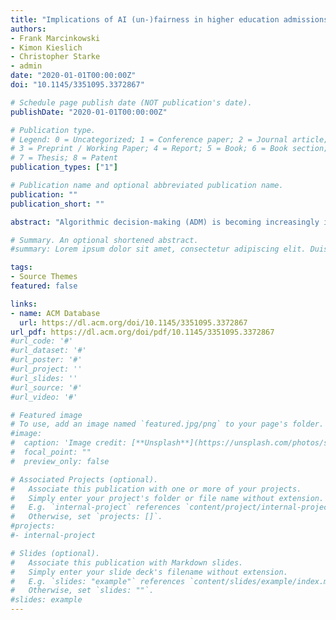 ```yaml
---
title: "Implications of AI (un-)fairness in higher education admissions: the effects of perceived AI (un-)fairness on exit, voice and organizational reputation"
authors:
- Frank Marcinkowski
- Kimon Kieslich
- Christopher Starke
- admin
date: "2020-01-01T00:00:00Z"
doi: "10.1145/3351095.3372867"

# Schedule page publish date (NOT publication's date).
publishDate: "2020-01-01T00:00:00Z"

# Publication type.
# Legend: 0 = Uncategorized; 1 = Conference paper; 2 = Journal article;
# 3 = Preprint / Working Paper; 4 = Report; 5 = Book; 6 = Book section;
# 7 = Thesis; 8 = Patent
publication_types: ["1"]

# Publication name and optional abbreviated publication name.
publication: ""
publication_short: ""

abstract: "Algorithmic decision-making (ADM) is becoming increasingly important in all areas of social life. In higher education, machine learning systems have manifold uses because they can efficiently process large amounts of student data and use these data to arrive at effective decisions. Despite the potential upsides of ADM systems, fairness concerns are gaining momentum in academic and public discourses. The criticism largely focuses on the disparate effects of ADM. That is, algorithms may not serve as objective and fair decision-makers but, rather, reproduce biases existing within the respective training data. This study adopted a different approach by focusing on individual perceptions of fairness. Specifically, we looked at two different dimensions of perceived fairness: (i) procedural fairness and (ii) distributive fairness. Using cross-sectional survey data (n = 304) from a large German university, we tested whether students’ assessments of fairness differ with respect to algorithmic vs. human decision-making (HDM) within the higher education context. Furthermore, we investigated whether fairness perceptions have subsequent effects on three different outcome variables, which are hugely important for universities: (1) exit, (2) voice, and (3) organizational reputation. The results of our survey suggest that participants evaluated ADM higher than HDM in terms of both procedural and distributive fairness. Concerning the subsequent effects of fairness perceptions, we find that (1) distributive fairness as well as procedural fairness perceptions have a negative impact on the intention to protest against an ADM system, whereas (2) only procedural fairness perceptions negatively affect the likelihood of exiting. Finally, (3) distributive fairness, but not procedural fairness perceptions have a positive effect on organizational reputation. For universities aiming to implement ADM systems, it is crucial, therefore, to take possible fairness issues and their further implications into account."

# Summary. An optional shortened abstract.
#summary: Lorem ipsum dolor sit amet, consectetur adipiscing elit. Duis posuere tellus ac convallis placerat. Proin tincidunt magna sed ex sollicitudin condimentum.

tags:
- Source Themes
featured: false

links:
- name: ACM Database
  url: https://dl.acm.org/doi/10.1145/3351095.3372867
url_pdf: https://dl.acm.org/doi/pdf/10.1145/3351095.3372867
#url_code: '#'
#url_dataset: '#'
#url_poster: '#'
#url_project: ''
#url_slides: ''
#url_source: '#'
#url_video: '#'

# Featured image
# To use, add an image named `featured.jpg/png` to your page's folder.
#image:
#  caption: 'Image credit: [**Unsplash**](https://unsplash.com/photos/s9CC2SKySJM)'
#  focal_point: ""
#  preview_only: false

# Associated Projects (optional).
#   Associate this publication with one or more of your projects.
#   Simply enter your project's folder or file name without extension.
#   E.g. `internal-project` references `content/project/internal-project/index.md`.
#   Otherwise, set `projects: []`.
#projects:
#- internal-project

# Slides (optional).
#   Associate this publication with Markdown slides.
#   Simply enter your slide deck's filename without extension.
#   E.g. `slides: "example"` references `content/slides/example/index.md`.
#   Otherwise, set `slides: ""`.
#slides: example
---
```

